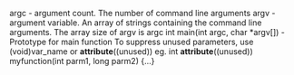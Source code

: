 argc - argument count. The number of command line arguments
argv - argument variable. An array of strings containing the command line arguments. The array size of argv is argc
int main(int argc, char *argv[]) - Prototype for main function
To suppress unused parameters, use (void)var_name or __attribute__((unused)) eg. int __attribute__((unused)) myfunction(int parm1, long parm2) {...}
